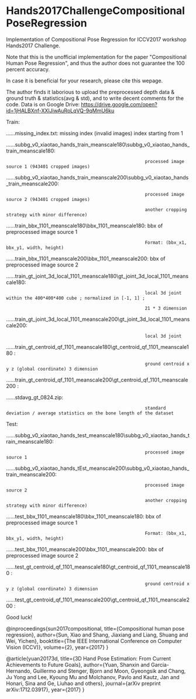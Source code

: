 # Hands2017ChallengeCompositionalPoseRegression
Implementation of Compositional Pose Regression for ICCV2017 workshop Hands2017 Challenge.

Note that this is the unofficial implementation for the paper "Compositional Human Pose Regression", and thus the author does not guarantee the 100 percent accuracy.

In case it is beneficial for your research, please cite this wepage.

The author finds it laborious to upload the preprocessed depth data & ground truth & statistics(avg & std), and to write decent comments for the code. Data is on Google Drive: https://drive.google.com/open?id=1jHALBXnf-XXlJiwAuRoLqVQ-9qMmU6ku 

Train:

......missing_index.txt: missing index (invalid images) index starting from 1

......subbg_v0_xiaotao_hands_train_meanscale180\subbg_v0_xiaotao_hands_train_meanscale180:

                                                         processed image source 1 (943401 cropped images)
                                                         
......subbg_v0_xiaotao_hands_train_meanscale200\subbg_v0_xiaotao_hands_train_meanscale200:

                                                         processed image source 2 (943401 cropped images)
                                                         
                                                         another cropping strategy with minor difference)
                                                         
......train_bbx_1101_meanscale180\bbx_1101_meanscale180: bbx of preprocessed image source 1 

                                                         Format: (bbx_x1, bbx_y1, width, height)
                                                         
......train_bbx_1101_meanscale200\bbx_1101_meanscale200: bbx of preprocessed image source 2 

......train_gt_joint_3d_local_1101_meanscale180\gt_joint_3d_local_1101_meanscale180:

                                                         local 3d joint within the 400*400*400 cube ; normalized in [-1, 1] ;
                                                         
                                                         21 * 3 dimension
                                                         
......train_gt_joint_3d_local_1101_meanscale200\gt_joint_3d_local_1101_meanscale200:
                                                         
                                                         local 3d joint 
                                                         
......train_gt_centroid_qf_1101_meanscale180\gt_centroid_qf_1101_meanscale180 :

                                                         ground centroid x y z (global coordinate) 3 dimension
                                                         
......train_gt_centroid_qf_1101_meanscale200\gt_centroid_qf_1101_meanscale200 :                                                         

......stdavg_gt_0824.zip:                                

                                                         standard deviation / average statistics on the bone length of the dataset


Test:

......subbg_v0_xiaotao_hands_test_meanscale180\subbg_v0_xiaotao_hands_train_meanscale180:

                                                         processed image source 1
                                                         
......subbg_v0_xiaotao_hands_tEst_meanscale200\subbg_v0_xiaotao_hands_train_meanscale200:

                                                         processed image source 2
                                                         
                                                         another cropping strategy with minor difference)
                                                         
......test_bbx_1101_meanscale180\bbx_1101_meanscale180: bbx of preprocessed image source 1 

                                                         Format: (bbx_x1, bbx_y1, width, height)
                                                         
......test_bbx_1101_meanscale200\bbx_1101_meanscale200: bbx of preprocessed image source 2 

......test_gt_centroid_qf_1101_meanscale180\gt_centroid_qf_1101_meanscale180 :

                                                         ground centroid x y z (global coordinate) 3 dimension
                                                         
......test_gt_centroid_qf_1101_meanscale200\gt_centroid_qf_1101_meanscale200 :                                                         

Good luck!

@inproceedings{sun2017compositional,
  title={Compositional human pose regression},
  author={Sun, Xiao and Shang, Jiaxiang and Liang, Shuang and Wei, Yichen},
  booktitle={The IEEE International Conference on Computer Vision (ICCV)},
  volume={2},
  year={2017}
}

@article{yuan20173d,
  title={3D Hand Pose Estimation: From Current Achievements to Future Goals},
  author={Yuan, Shanxin and Garcia-Hernando, Guillermo and Stenger, Bjorn and Moon, Gyeongsik and Chang, Ju Yong and Lee, Kyoung Mu and Molchanov, Pavlo and Kautz, Jan and Honari, Sina and Ge, Liuhao and others},
  journal={arXiv preprint arXiv:1712.03917},
  year={2017}
}
